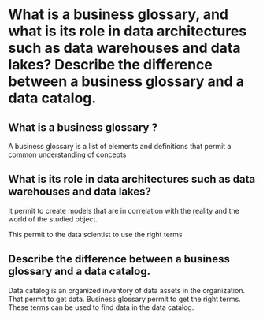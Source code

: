 # What is a business glossary, and what is its role in data architectures such as data warehouses and data lakes? Describe the difference between a business glossary and a data catalog.

## What is a business glossary ?

A business glossary is a list of elements and definitions that permit a common understanding of concepts

## What is its role in data architectures such as data warehouses and data lakes?

It permit to create models that are in correlation with the reality and the world of the studied object.

This permit to the data scientist to use the right terms 

## Describe the difference between a business glossary and a data catalog.

Data catalog is an organized inventory of data assets in the organization. That permit to get data. Business glossary permit to get the right terms. These terms can be used to find data in the data catalog.
